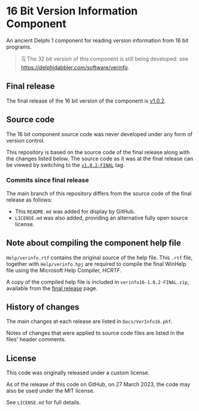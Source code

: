 # 16 Bit Version Information Component

An ancient Delphi 1 component for reading version information from 16 bit programs.

> 🗒️ The 32 bit version of this component is still being developed: see https://delphidabbler.com/software/verinfo.

## Final release

The final release of the 16 bit version of the component is [v1.0.2](https://github.com/ddab-archive/verinfo16/releases/tag/v1.0.2-FINAL).

## Source code

The 16 bit component source code was never developed under any form of version control.

This repository is based on the source code of the final release along with the changes listed below. The source code as it was at the final release can be viewed by switching to the [`v1.0.2-FINAL`](https://github.com/ddab-archive/verinfo16/tree/v1.0.2-FINAL) tag.

### Commits since final release

The main branch of this repository differs from the source code of the final release as follows:

* This `README.md` was added for display by GitHub.
* `LICENSE.md` was also added, providing an alternative fully open source license.

## Note about compiling the component help file

`Help/verinfo.rtf` contains the original source of the help file. This `.rtf` file, together with `Help/verinfo.hpj` are required to compile the final WinHelp file using the Microsoft Help Compiler, _HCRTF_.

A copy of the compiled help file is included in `verinfo16-1.0.2-FINAL.zip`, available from the [final release](https://github.com/ddab-archive/verinfo16/releases/tag/v1.0.2-FINAL) page.

## History of changes

The main changes at each release are listed in `Docs/VerInfo16.phf`.

Notes of changes that were applied to source code files are listed in the files' header comments.

## License

This code was originally released under a custom license.

As of the release of this code on GitHub, on 27 March 2023, the code may also be used under the MIT license.

See `LICENSE.md` for full details.
